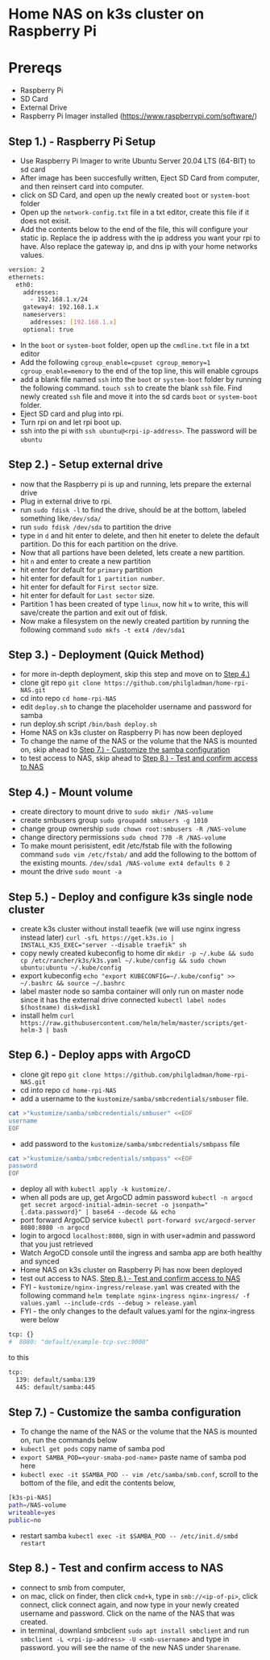 # Home NAS on k3s cluster on Raspberry Pi

# Prereqs
- Raspberry Pi
- SD Card
- External Drive
- Raspberry Pi Imager installed (https://www.raspberrypi.com/software/)

## Step 1.) - Raspberry Pi Setup
- Use Raspberry Pi Imager to write Ubuntu Server 20.04 LTS (64-BIT) to sd card
- After image has been succesfully written, Eject SD Card from computer, and then reinsert card into computer.
- click on SD Card, and open up the newly created `boot` or `system-boot` folder
- Open up the `network-config.txt` file in a txt editor, create this file if it does not exisit.
- Add the contents below to the end of the file, this will configure your static ip. Replace the ip address with the ip address you want your rpi to have. Also replace the gateway ip, and dns ip with your home networks values.

```bash
version: 2
ethernets:
  eth0:
    addresses:
      - 192.168.1.x/24
    gateway4: 192.168.1.x
    nameservers:
      addresses: [192.168.1.x]
    optional: true
```

- In the `boot`  or `system-boot` folder, open up the `cmdline.txt` file in a txt editor
- Add the following `cgroup_enable=cpuset cgroup_memory=1 cgroup_enable=memory` to the end of the top line, this will enable cgroups
- add a blank file named `ssh` into the `boot` or `system-boot` folder by running the following command. `touch ssh` to create the blank `ssh` file. Find newly created `ssh` file and move it into the sd cards `boot` or `system-boot` folder.
- Eject SD card and plug into rpi.
- Turn rpi on and let rpi boot up.
- ssh into the pi with `ssh ubuntu@<rpi-ip-address>`. The password will be `ubuntu`

## Step 2.) - Setup external drive
- now that the Raspberry pi is up and running, lets prepare the external drive
- Plug in external drive to rpi.
- run `sudo fdisk -l` to find the drive, should be at the bottom, labeled something like`/dev/sda/`
- run `sudo fdisk /dev/sda` to partition the drive
- type in `d` and hit enter to delete, and then hit eneter to delete the default partition. Do this for each partition on the drive.
- Now that all partions have been deleted, lets create a new partition.
- hit `n` and enter to create a new partition
- hit enter for default for `primary` partition
- hit enter for default for `1 partition number`.
- hit enter for default for `First sector` size.
- hit enter for default for `Last sector` size.
- Partition 1 has been created of type `linux`, now hit `w` to write, this will save/create the partion and exit out of fdisk.
- Now make a filesystem on the newly created partition by running the following command `sudo mkfs -t ext4 /dev/sda1`

## Step 3.) - Deployment (Quick Method)
- for more in-depth deployment, skip this step and move on to [Step 4.)](/README.md#step-4---mount-volume)
- clone git repo `git clone https://github.com/philgladman/home-rpi-NAS.git`
- cd into repo `cd home-rpi-NAS`
- edit `deploy.sh` to change the placeholder username and password for samba
- run deploy.sh script `/bin/bash deploy.sh`
- Home NAS on k3s cluster on Raspberry Pi has now been deployed
- To change the name of the NAS or the volume that the NAS is mounted on, skip ahead to [Step 7.) - Customize the samba configuration](/README.md#step-7---customize-the-samba-configuration)
- to test access to NAS, skip ahead to [Step 8.) - Test and confirm access to NAS](/README.md#step-8---test-and-confirm-access-to-nas)

## Step 4.) - Mount volume
- create directory to mount drive to `sudo mkdir /NAS-volume`
- create smbusers group `sudo groupadd smbusers -g 1010`
- change group ownership `sudo chown root:smbusers -R /NAS-volume`
- change directory permissions `sudo chmod 770 -R /NAS-volume`
- To make mount perisistent, edit /etc/fstab file with the following command `sudo vim /etc/fstab/` and add the following to the bottom of the existing mounts. `/dev/sda1 /NAS-volume ext4 defaults 0 2`
- mount the drive `sudo mount -a`

## Step 5.) - Deploy and configure k3s single node cluster
- create k3s cluster without install teaefik (we will use nginx ingress instead later) `curl -sfL https://get.k3s.io | INSTALL_K3S_EXEC="server --disable traefik" sh`
- copy newly created kubeconfig to home dir `mkdir -p ~/.kube && sudo cp /etc/rancher/k3s/k3s.yaml ~/.kube/config && sudo chown ubuntu:ubuntu ~/.kube/config`
- export kubeconfig `echo "export KUBECONFIG=~/.kube/config" >> ~/.bashrc && source ~/.bashrc`
- label master node so samba container will only run on master node since it has the external drive connected `kubectl label nodes $(hostname) disk=disk1`
- install helm `curl https://raw.githubusercontent.com/helm/helm/master/scripts/get-helm-3 | bash`

## Step 6.) - Deploy apps with ArgoCD
- clone git repo `git clone https://github.com/philgladman/home-rpi-NAS.git`
- cd into repo `cd home-rpi-NAS`
- add a username to the `kustomize/samba/smbcredentials/smbuser` file.
```bash
cat >"kustomize/samba/smbcredentials/smbuser" <<EOF
username
EOF
```
- add password to the `kustomize/samba/smbcredentials/smbpass` file
```bash
cat >"kustomize/samba/smbcredentials/smbpass" <<EOF
password
EOF
```
- deploy all with `kubectl apply -k kustomize/.`
- when all pods are up, get ArgoCD admin password `kubectl -n argocd get secret argocd-initial-admin-secret -o jsonpath="{.data.password}" | base64 --decode && echo`
- port forward ArgoCD service `kubectl port-forward svc/argocd-server 8080:8080 -n argocd`
- login to argocd `localhost:8080`, sign in with user=admin and password that you just retrieved
- Watch ArgoCD console until the ingress and samba app are both healthy and synced
- Home NAS on k3s cluster on Raspberry Pi has now been deployed
- test out access to NAS. [Step 8.) - Test and confirm access to NAS](/README.md#step-8---test-and-confirm-access-to-nas)
- FYI - `kustomize/nginx-ingress/release.yaml` was created with the following command `helm template nginx-ingress nginx-ingress/ -f values.yaml --include-crds --debug > release.yaml`
- FYI - the only changes to the default values.yaml for the nginx-ingress were below
```bash
tcp: {}
#  8080: "default/example-tcp-svc:9000"
```
to this
```bash
tcp: 
  139: default/samba:139
  445: default/samba:445
```

## Step 7.) - Customize the samba configuration
- To change the name of the NAS or the volume that the NAS is mounted on, run the commands below
- `kubectl get pods` copy name of samba pod
- `export SAMBA_POD=<your-smaba-pod-name>` paste name of samba pod here
- `kubectl exec -it $SAMBA_POD -- vim /etc/samba/smb.conf`, scroll to the bottom of the file, and edit the contents below,

```bash
[k3s-pi-NAS]
path=/NAS-volume
writeable=yes
public=no
```

- restart samba `kubectl exec -it $SAMBA_POD -- /etc/init.d/smbd restart`

## Step 8.) - Test and confirm access to NAS
- connect to smb from computer,
- on mac, click on finder, then click `cmd+k`, type in `smb://<ip-of-pi>`, click connect, click connect again, and now type in your newly created username and password. Click on the name of the NAS that was created.
- in terminal, downland smbclient `sudo apt install smbclient` and run `smbclient -L <rpi-ip-address> -U <smb-username>` and type in password. you will see the name of the new NAS under `Sharename`.
